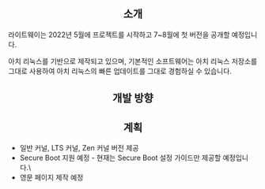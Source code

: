 <h2 align="center">소개</h2>

라이트웨이는 2022년 5월에 프로젝트를 시작하고 7~8월에 첫 버전을 공개할 예정입니다.

아치 리눅스를 기반으로 제작되고 있으며, 기본적인 소프트웨어는 아치 리눅스 저장소를 그대로 사용하여 아치 리눅스의 빠른 업데이트를 그대로 경험하실 수 있습니다.

<h2 align="center">개발 방향</h2>

<h2 align="center">계획</h2>

* 일반 커널, LTS 커널, Zen 커널 버전 제공
* Secure Boot 지원 예정 - 현재는 Secure Boot 설정 가이드만 제공할 예정입니다.\
* 영문 페이지 제작 예정
